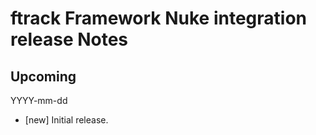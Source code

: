 # ftrack Framework Nuke integration release Notes

## Upcoming
YYYY-mm-dd

* [new] Initial release.
